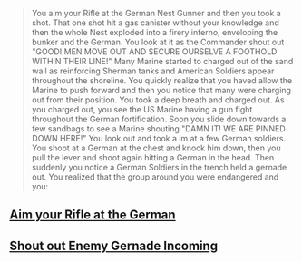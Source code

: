 >You aim your Rifle at the German Nest Gunner and then you took a shot. That one shot hit a gas canister without your knowledge and then the whole Nest exploded into a firery inferno, enveloping the bunker and the German. You look at it as the Commander shout out "GOOD! MEN MOVE OUT AND SECURE OURSELVE A FOOTHOLD WITHIN THEIR LINE!" Many Marine started to charged out of the sand wall as reinforcing Sherman tanks and American Soldiers appear throughout the shoreline. You quickly realize that you haved allow the Marine to push forward and then you notice that many were charging out from their position. You took a deep breath and charged out. As you charged out, you see the US Marine having a gun fight throughout the German fortification. Soon you slide down towards a few sandbags to see a Marine shouting "DAMN IT! WE ARE PINNED DOWN HERE!" You look out and took a im at a few German soldiers. You shoot at a German at the chest and knock him down, then you pull the lever and shoot again hitting a German in the head. Then suddenly you notice a German Soldiers in the trench held a gernade out. You realized that the group around you were endangered and you:

## [Aim your Rifle at the German](Survive2.md)

## [Shout out Enemy Gernade Incoming](Death-By-Bullet.md)